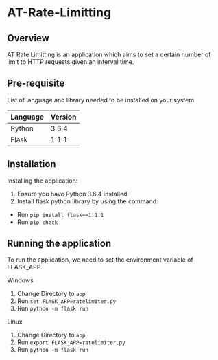 # AT-Rate-Limitting

## Overview
AT Rate Limitting is an application which aims to set a certain number of limit to HTTP requests given an interval time.

## Pre-requisite
List of language and library needed to be installed on your system.

|Language | Version|
|--- | --- |
|Python | 3.6.4 |
|Flask | 1.1.1 |

## Installation
Installing the application:
1. Ensure you have Python 3.6.4 installed
2. Install flask python library by using the command:
  - Run `pip install flask==1.1.1`
  - Run `pip check`

## Running the application
To run the application, we need to set the environment variable of FLASK_APP.

Windows
1. Change Directory to `app`
2. Run `set FLASK_APP=ratelimiter.py`
3. Run `python -m flask run`

Linux
1. Change Directory to `app`
2. Run `export FLASK_APP=ratelimiter.py`
3. Run `python -m flask run`
